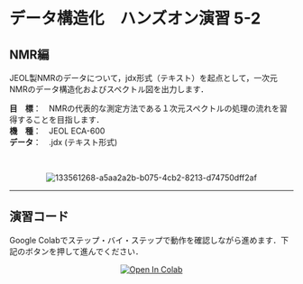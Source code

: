 # データ構造化　ハンズオン演習 5-2

## NMR編

JEOL製NMRのデータについて，jdx形式（テキスト）を起点として，一次元NMRのデータ構造化およびスペクトル図を出力します．

**目　標**：　NMRの代表的な測定方法である１次元スペクトルの処理の流れを習得することを目指します．  
**機　種**：　JEOL ECA-600  
**データ**：　.jdx (テキスト形式)

<br>
<div align="center">  

  ![133561268-a5aa2a2b-b075-4cb2-8213-d74750dff2af](https://user-images.githubusercontent.com/38028745/147712779-dc7f9e1c-d863-47ae-ace4-eaddcf9a3d14.png)

  
</div>
<hr>

## 演習コード
Google Colabでステップ・バイ・ステップで動作を確認しながら進めます．下記のボタンを押して進んでください．

<div align="center">
  <a href="https://colab.research.google.com/github/ARIM-Training/Training_Program_5_2/blob/main/Training_5_2.ipynb">
  <img src="https://colab.research.google.com/assets/colab-badge.svg" alt="Open In Colab"/>
</a>
</div>

